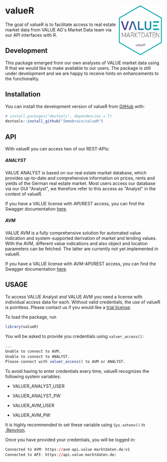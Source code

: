 # valueR <img src='inst/logo/hex.png' align="right" height="160" />

The goal of valueR is to facilitate access to real estate market data from VALUE AG's Market Data team via our API interfaces with R.

## Development

This package emerged from our own analyses of VALUE market data using R that we would like to make available to our users. The package is still under development and we are happy to receive hints on enhancements to the functionality.

## Installation

You can install the development version of valueR from [GitHub](https://github.com/) with:

``` r
# install.packages("devtools", dependencies = T)
devtools::install_github("Immobrain/valueR")
```

## API

With valueR you can access two of our REST-APIs:

##### **ANALYST**

VALUE ANALYST is based on our real estate market database, which provides up-to-date and comprehensive information on prices, rents and yields of the German real estate market. Most users access our database via our GUI "Analyst", we therefore refer to this access as "Analyst" in the context of valueR.

If you have a VALUE license with API/REST access, you can find the Swagger documentation [here](https://api.value-marktdaten.de/api-docs/).

##### **AVM**

VALUE AVM is a fully comprehensive solution for automated value indication and system-supported derivation of market and lending values. With the AVM, different value indications and also object and location parameters can be fetched. The latter are currently not yet implemented in valueR.

If you have a VALUE license with AVM-API/REST access, you can find the Swagger documentation [here](https://avm-api.value-marktdaten.de/v1/api-docs/).

## USAGE

To access VALUE Analyst and VALUE AVM you need a license with individual access data for each. Without valid credentials, the use of valueR is pointless. Please contact us if you would like a [trial license](https://www.value-marktdaten.de/en/contact/).

To load the package, run

``` r
library(valueR)
```

You will be asked to provide you credentials using `valuer_access()`:

``` r
...
Unable to connect to AVM.
Unable to connect to ANALYST.
Please connect with valuer_access() to AVM or ANALYST.
```

To avoid having to enter credentials every time, valueR recognizes the following system variables:

-   VALUER_ANALYST_USER
-   VALUER_ANALYST_PW

-   VALUER_AVM_USER
-   VALUER_AVM_PW

It is highly recommended to set these variable using `Sys.setenv()` in [.Renviron](https://support.rstudio.com/hc/en-us/articles/360047157094-Managing-R-with-Rprofile-Renviron-Rprofile-site-Renviron-site-rsession-conf-and-repos-conf).

Once you have provided your credentials, you will be logged in:

``` r
Connected to AVM: https://avm-api.value-marktdaten.de/v1
Connected to API: https://api.value-marktdaten.de/
```
